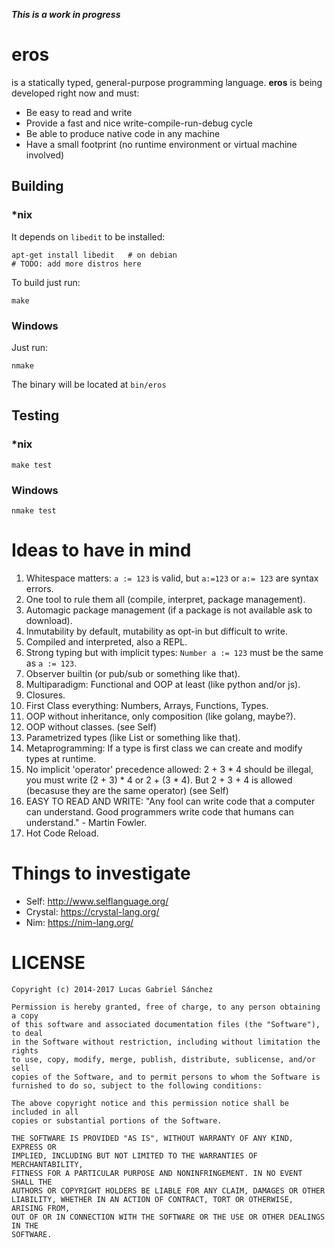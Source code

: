 **_This is a work in progress_**

# eros

is a statically typed, general-purpose programming language. **eros** is being developed right now and must:
* Be easy to read and write
* Provide a fast and nice write-compile-run-debug cycle
* Be able to produce native code in any machine
* Have a small footprint (no runtime environment or virtual machine involved)

## Building

### *nix
It depends on ```libedit``` to be installed:

```
apt-get install libedit   # on debian
# TODO: add more distros here
```

To build just run:
```
make
```

### Windows

Just run:
```
nmake
```

The binary will be located at ```bin/eros```

## Testing

### *nix
```
make test
```

### Windows
```
nmake test
```

# Ideas to have in mind

1. Whitespace matters: `a := 123` is valid, but `a:=123` or `a:= 123` are syntax errors.
2. One tool to rule them all (compile, interpret, package management).
3. Automagic package management (if a package is not available ask to download).
4. Inmutability by default, mutability as opt-in but difficult to write.
5. Compiled and interpreted, also a REPL.
6. Strong typing but with implicit types: `Number a := 123` must be the same as `a := 123`.
7. Observer builtin (or pub/sub or something like that).
8. Multiparadigm: Functional and OOP at least (like python and/or js).
9. Closures.
10. First Class everything: Numbers, Arrays, Functions, Types.
11. OOP without inheritance, only composition (like golang, maybe?).
12. OOP without classes. (see Self)
13. Parametrized types (like List<T> or something like that).
14. Metaprogramming: If a type is first class we can create and modify types at runtime.
15. No implicit 'operator' precedence allowed: 2 + 3 * 4 should be illegal, you must write (2 + 3) * 4 or 2 + (3 * 4). But 2 + 3 + 4 is allowed (becasuse they are the same operator) (see Self)
16. EASY TO READ AND WRITE: "Any fool can write code that a computer can understand. Good programmers write code that humans can understand." - Martin Fowler.
17. Hot Code Reload.

# Things to investigate

* Self: http://www.selflanguage.org/
* Crystal: https://crystal-lang.org/
* Nim: https://nim-lang.org/

# LICENSE

```
Copyright (c) 2014-2017 Lucas Gabriel Sánchez

Permission is hereby granted, free of charge, to any person obtaining a copy
of this software and associated documentation files (the "Software"), to deal
in the Software without restriction, including without limitation the rights
to use, copy, modify, merge, publish, distribute, sublicense, and/or sell
copies of the Software, and to permit persons to whom the Software is
furnished to do so, subject to the following conditions:

The above copyright notice and this permission notice shall be included in all
copies or substantial portions of the Software.

THE SOFTWARE IS PROVIDED "AS IS", WITHOUT WARRANTY OF ANY KIND, EXPRESS OR
IMPLIED, INCLUDING BUT NOT LIMITED TO THE WARRANTIES OF MERCHANTABILITY,
FITNESS FOR A PARTICULAR PURPOSE AND NONINFRINGEMENT. IN NO EVENT SHALL THE
AUTHORS OR COPYRIGHT HOLDERS BE LIABLE FOR ANY CLAIM, DAMAGES OR OTHER
LIABILITY, WHETHER IN AN ACTION OF CONTRACT, TORT OR OTHERWISE, ARISING FROM,
OUT OF OR IN CONNECTION WITH THE SOFTWARE OR THE USE OR OTHER DEALINGS IN THE
SOFTWARE.
```
